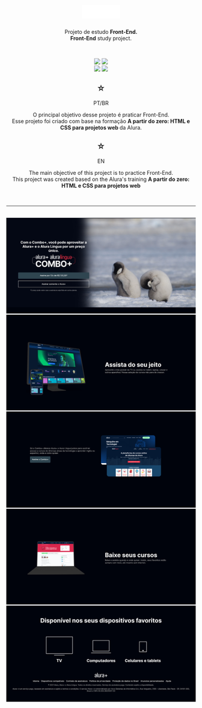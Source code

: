 <h1 align="center">
    <a href="https://alura.com.br">
        <img src="assets/imgs/Logo.png">
    </a>
</h1>

<div align="center">

Projeto de estudo  <strong> Front-End.</strong>
<br>
<strong>Front-End</strong> study project. 

<br>

[![](https://img.shields.io/badge/Git-black?style=for-the-badge&logo=git&logoColor=red)]()
[![](https://img.shields.io/badge/GitHub-black?style=for-the-badge&logo=Github&logoColor=white)]() <br>
[![](https://img.shields.io/badge/html5-black?style=for-the-badge&logo=html5&logoColor=orange)]()
[![](https://img.shields.io/badge/css3-black?style=for-the-badge&logo=css3&logoColor=blue)]()

</div>
<div >
<div align="center">
    <h2>☆</h2>
    <p>PT/BR</p>
    <p>
    O principal objetivo desse projeto é praticar Front-End.<br>
    Esse projeto foi criado com base na formação <strong> A partir do zero: HTML e CSS para projetos web </strong> da Alura.</p>
    <h2>☆</h2>
    <p>EN</p>
    <p>
    The main objective of this project is to practice Front-End.<br>
    This project was created based on the Alura's training <strong> A partir do zero: HTML e CSS para projetos web </strong> </p>
    <br>
    <hr>
    <br>
    <img src="assets/imgs/Screenshot 2024-07-15 at 18-16-23 Alura Plus.png"/>
    <img src="assets/imgs/Screenshot 2024-07-15 at 18-16-41 Alura Plus.png"/>
    <img src="assets/imgs/Screenshot 2024-07-15 at 18-16-52 Alura Plus.png"/>
    <img src="assets/imgs/Screenshot 2024-07-15 at 18-17-00 Alura Plus.png"/>
    <img src="assets/imgs/Screenshot 2024-07-15 at 18-17-09 Alura Plus.png"/>
</div>

</div>
